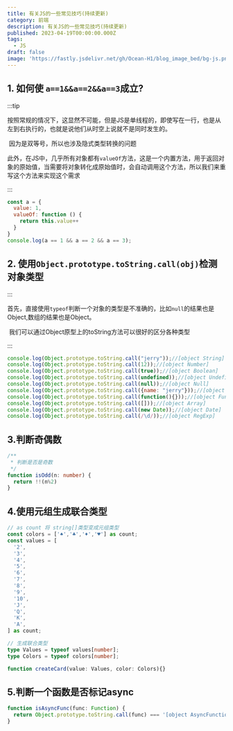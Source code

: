 ```yaml
---
title: 有关JS的一些常见技巧(持续更新)
category: 前端
description: 有关JS的一些常见技巧(持续更新)
published: 2023-04-19T00:00:00.000Z
tags:
  - JS
draft: false
image: 'https://fastly.jsdelivr.net/gh/Ocean-H1/blog_image_bed/bg-js.png'
---
```


## 1. 如何使 `a==1&&a==2&&a==3`成立?

:::tip

​		按照常规的情况下，这显然不可能，但是JS是单线程的，即使写在一行，也是从左到右执行的，也就是说他们从时空上说就不是同时发生的。

​		因为是双等号，所以也涉及隐式类型转换的问题

​		此外，在JS中，几乎所有对象都有`valueOf`方法，这是一个内置方法，用于返回对象的原始值，当需要将对象转化成原始值时，会自动调用这个方法，所以我们来重写这个方法来实现这个需求

:::

```javascript
const a = {
  value: 1,
  valueOf: function () {
    return this.value++
  }
}
console.log(a == 1 && a == 2 && a == 3);
```

## 2. 使用`Object.prototype.toString.call(obj)`检测对象类型

:::

​		首先，直接使用`typeof`判断一个对象的类型是不准确的，比如`null`的结果也是Object,数组的结果也是Object。

​		我们可以通过Object原型上的toString方法可以很好的区分各种类型

:::

```javascript
console.log(Object.prototype.toString.call("jerry"));//[object String]
console.log(Object.prototype.toString.call(12));//[object Number]
console.log(Object.prototype.toString.call(true));//[object Boolean]
console.log(Object.prototype.toString.call(undefined));//[object Undefined]
console.log(Object.prototype.toString.call(null));//[object Null]
console.log(Object.prototype.toString.call({name: "jerry"}));//[object Object]
console.log(Object.prototype.toString.call(function(){}));//[object Function]
console.log(Object.prototype.toString.call([]));//[object Array]
console.log(Object.prototype.toString.call(new Date));//[object Date]
console.log(Object.prototype.toString.call(/\d/));//[object RegExp]
```

## 3.判断奇偶数
```typescript
/**
 * 判断是否是奇数
 */
function isOdd(n: number) {
  return !!(n%2)
}
```

## 4.使用元组生成联合类型
```typescript
// as count 将 string[]类型变成元组类型
const colors = ['♠','♣','♦','♥'] as count;
const values = [
  '2',
  '3',
  '4',
  '5',
  '6',
  '7',
  '8',
  '9',
  '10',
  'J',
  'Q',
  'K',
  'A',
] as count;

// 生成联合类型
type Values = typeof values[number];
type Colors = typeof colors[number];

function createCard(value: Values, color: Colors){}
```

## 5.判断一个函数是否标记async

```ts
function isAsyncFunc(func: Function) {
  return Object.prototype.toString.call(func) === '[object AsyncFunction]';
}
```
